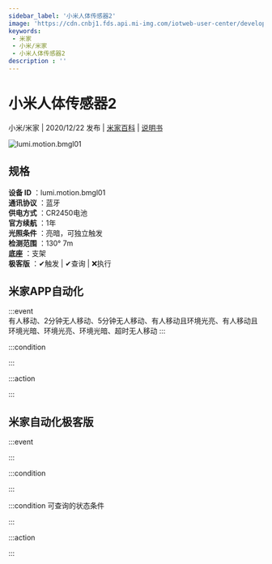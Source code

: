 ```yaml
---
sidebar_label: '小米人体传感器2'
image: 'https://cdn.cnbj1.fds.api.mi-img.com/iotweb-user-center/developer_16790733074588yVwADq2.png?GalaxyAccessKeyId=AKVGLQWBOVIRQ3XLEW&Expires=9223372036854775807&Signature=Ka8nyrFdAqJcvSKX1krjeaMEPyk='
keywords: 
 - 米家
 - 小米/米家
 - 小米人体传感器2
description : ''
---
```

# 小米人体传感器2

小米/米家 | 2020/12/22 发布 | [米家百科](https://home.mi.com/webapp/content/baike/product/index.html?model=lumi.motion.bmgl01) | [说明书](https://home.mi.com/views/introduction.html?model=lumi.motion.bmgl01&region=cn)

![lumi.motion.bmgl01](https://cdn.cnbj1.fds.api.mi-img.com/iotweb-user-center/developer_16790733074588yVwADq2.png?GalaxyAccessKeyId=AKVGLQWBOVIRQ3XLEW&Expires=9223372036854775807&Signature=Ka8nyrFdAqJcvSKX1krjeaMEPyk=)

## 规格  
> 
**设备 ID** ：lumi.motion.bmgl01  
**通讯协议** ：蓝牙  
**供电方式** ：CR2450电池  
**官方续航** ：1年  
**光照条件** ：亮暗，可独立触发  
**检测范围** ：130° 7m   
**底座** ：支架  
**极客版** ：✔触发 | ✔查询 | ❌执行  


## 米家APP自动化  

:::event  
有人移动、2分钟无人移动、5分钟无人移动、有人移动且环境光亮、有人移动且环境光暗、环境光亮、环境光暗、超时无人移动
:::

:::condition  

:::

:::action   

:::

## 米家自动化极客版  

:::event  

:::

:::condition  

:::

:::condition 可查询的状态条件  

:::

:::action  

:::

        
